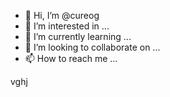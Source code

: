 - 👋 Hi, I’m @cureog
- 👀 I’m interested in ...
- 🌱 I’m currently learning ...
- 💞️ I’m looking to collaborate on ...
- 📫 How to reach me ...

<!---
cureog/cureog is a ✨ special ✨ repository because its `README.md` (this file) appears on your GitHub profile.
You can click the Preview link to take a look at your changes.
--->
vghj
